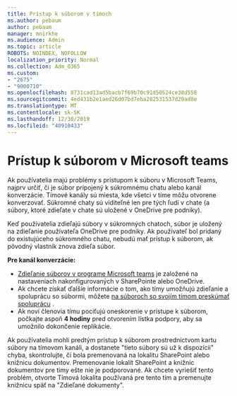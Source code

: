 ```yaml
---
title: Prístup k súborom v tímoch
ms.author: pebaum
author: pebaum
manager: mnirkhe
ms.audience: Admin
ms.topic: article
ROBOTS: NOINDEX, NOFOLLOW
localization_priority: Normal
ms.collection: Adm_O365
ms.custom:
- "2675"
- "9000710"
ms.openlocfilehash: 8731cad13ad5bacb7f69b70c91d50524ce38d558
ms.sourcegitcommit: 4ed431b2e1aed26d07bd7eba282531537d29ad0e
ms.translationtype: MT
ms.contentlocale: sk-SK
ms.lasthandoff: 12/30/2019
ms.locfileid: "40910433"
---
```

# <a name="accessing-files-in-microsoft-teams"></a>Prístup k súborom v Microsoft teams

Ak používatelia majú problémy s prístupom k súboru v Microsoft Teams, najprv určiť, či je súbor pripojený k súkromnému chatu alebo kanál konverzácie. Tímové kanály sú miesta, kde všetci v tíme môžu otvorene konverzovať. Súkromné chaty sú viditeľné len pre tých ľudí v chate (a súbory, ktoré zdieľate v chate sú uložené v OneDrive pre podniky).

Keď používatelia zdieľajú súbory v súkromných chatoch, súbor je uložený na zdieľanie používateľa OneDrive pre podniky. Ak používateľ bol pridaný do existujúceho súkromného chatu, nebudú mať prístup k súborom, ak pôvodný vlastník znova zdieľa súbor.    

**Pre kanál konverzácie:**

- [Zdieľanie súborov v programe Microsoft teams](https://docs.microsoft.com/MicrosoftTeams/sharing-files-in-teams) je založené na nastaveniach nakonfigurovaných v SharePointe alebo OneDrive. 
- Ak chcete získať ďalšie informácie o tom, ako tímy umožňujú zdieľanie a spoluprácu so súbormi, môžete [na súboroch so svojím tímom preskúmať spoluprácu](https://support.office.com/article/Collaborate-on-files-with-your-Team-9b200289-dbac-4823-85bd-628a5c7bb0ae) . 
- Ak noví členovia tímu pociťujú oneskorenie v prístupe k súborom, počkajte aspoň **4 hodiny** pred otvorením lístka podpory, aby sa umožnilo dokončenie replikácie. 

Ak používatelia mohli predtým prístup k súborom prostredníctvom kartu súbory na tímovom kanáli, a dostanete "tieto súbory sú už k dispozícii" chyba, skontrolujte, či bola premenovaná na lokalitu SharePoint alebo knižnicu dokumentov. Premenovanie lokalít SharePoint a knižníc dokumentov pre tímy ešte nie je podporované. Ak chcete vyriešiť tento problém, otvorte Tímová lokalita používaná pre tento tím a premenujte knižnicu späť na "Zdieľané dokumenty".